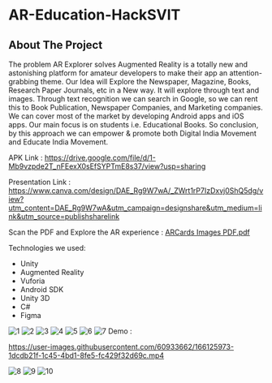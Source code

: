 # AR-Education-HackSVIT
<!-- ABOUT THE PROJECT -->
## About The Project
The problem AR Explorer solves
Augmented Reality is a totally new and astonishing platform for amateur developers to make their app an attention-grabbing theme. Our Idea will Explore the Newspaper, Magazine, Books, Research Paper Journals, etc in a New way. It will explore through text and images. Through text recognition we can search in Google, so we can rent this to Book Publication, Newspaper Companies, and Marketing companies. We can cover most of the market by developing Android apps and iOS apps. Our main focus is on students i.e. Educational Books. So conclusion, by this approach we can empower & promote both Digital India Movement and Educate India Movement.

 
APK Link : https://drive.google.com/file/d/1-Mb9vzpde2T_nFEexX0sEfSYPTmE8s37/view?usp=sharing

Presentation Link : https://www.canva.com/design/DAE_Rg9W7wA/_ZWrt1rP7IzDxvj0ShQ5dg/view?utm_content=DAE_Rg9W7wA&utm_campaign=designshare&utm_medium=link&utm_source=publishsharelink

Scan the PDF and Explore the AR experience : [ARCards Images PDF.pdf](https://github.com/nand632/AR-Education-HackSVIT/files/8597994/ARCards.Images.PDF.pdf)


Technologies we used:
* Unity
* Augmented Reality
* Vuforia
* Android SDK
* Unity 3D
* C#
* Figma

![1](https://user-images.githubusercontent.com/60933662/166125478-55d55605-aedb-4198-b6bd-ac3bbb0ae4c9.png)
![2](https://user-images.githubusercontent.com/60933662/166125484-8b318426-01c7-42cd-ba3d-73c855bde438.png)
![3](https://user-images.githubusercontent.com/60933662/166125485-465af893-4d67-4f04-a5ad-aaa08062e5bf.png)
![4](https://user-images.githubusercontent.com/60933662/166125486-4d7d6f98-d25c-443e-961c-569f298d7de2.png)
![5](https://user-images.githubusercontent.com/60933662/166125488-71be6726-756e-4a32-b721-5b980324c3fa.png)
![6](https://user-images.githubusercontent.com/60933662/166125490-54a30586-a562-43bd-bd68-ab99b918cec5.png)
![7](https://user-images.githubusercontent.com/60933662/166125491-bd975cf0-85d3-4bbb-8543-f5b2373a246e.png)
Demo : 

https://user-images.githubusercontent.com/60933662/166125973-1dcdb21f-1c45-4bd1-8fe5-fc429f32d69c.mp4


![8](https://user-images.githubusercontent.com/60933662/166125493-f4f1f21a-af93-4ef0-a201-7aa4f756bd15.png)
![9](https://user-images.githubusercontent.com/60933662/166125507-899aef1a-06c0-473d-a15c-60ca518250c8.png)
![10](https://user-images.githubusercontent.com/60933662/166125510-ad40c91d-2f65-4d7a-9062-efc76226a47a.png)
